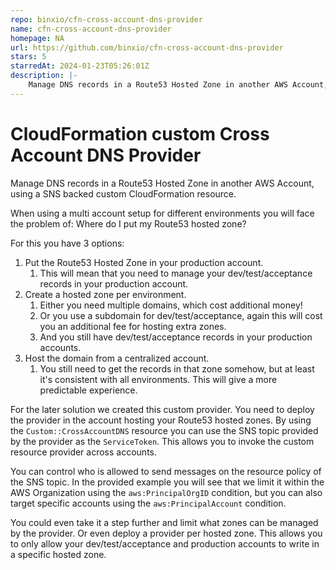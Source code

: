 ```yaml
---
repo: binxio/cfn-cross-account-dns-provider
name: cfn-cross-account-dns-provider
homepage: NA
url: https://github.com/binxio/cfn-cross-account-dns-provider
stars: 5
starredAt: 2024-01-23T05:26:01Z
description: |-
    Manage DNS records in a Route53 Hosted Zone in another AWS Account, using a SNS backed custom CloudFormation resource.
---
```


# CloudFormation custom Cross Account DNS Provider

Manage DNS records in a Route53 Hosted Zone in another AWS Account, using a SNS backed custom CloudFormation resource.

When using a multi account setup for different environments you will face the problem of: Where do I put my Route53 hosted zone?

For this you have 3 options:

1. Put the Route53 Hosted Zone in your production account.
   1. This will mean that you need to manage your dev/test/acceptance records in your production account.
2. Create a hosted zone per environment.
   1. Either you need multiple domains, which cost additional money! 
   2. Or you use a subdomain for dev/test/acceptance, again this will cost you an additional fee for hosting extra zones.
   3. And you still have dev/test/acceptance records in your production accounts.
3. Host the domain from a centralized account.
   1. You still need to get the records in that zone somehow, but at least it's consistent with all environments. This
      will give a more predictable experience.

For the later solution we created this custom provider. You need to deploy the provider in the account hosting your Route53
hosted zones. By using the `Custom::CrossAccountDNS` resource you can use the SNS topic provided by the provider as the
`ServiceToken`. This allows you to invoke the custom resource provider across accounts.  

You can control who is allowed to send messages on the resource policy of the SNS topic. In the provided example you will
see that we limit it within the AWS Organization using the `aws:PrincipalOrgID` condition, but you can also target
specific accounts using the `aws:PrincipalAccount` condition.

You could even take it a step further and limit what zones can be managed by the provider. Or even deploy a provider per
hosted zone. This allows you to only allow your dev/test/acceptance and production accounts to write in a specific hosted
zone.


